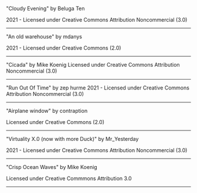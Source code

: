"Cloudy Evening"
by Beluga Ten

2021 - Licensed under
Creative Commons
Attribution Noncommercial (3.0)

---

"An old warehouse"
by mdanys

2021 - Licensed under
Creative Commons (2.0)

---

"Cicada"
by Mike Koenig
Licensed under
Creative Commons
Attribution Noncommercial (3.0)

---

"Run Out Of Time"
by zep hurme
2021 - Licensed under
Creative Commons
Attribution Noncommercial (3.0)

---

"Airplane window"
by  contraption 

Licensed under
Creative Commons (2.0)

---

"Virtuality X.0 (now with more Duck)"
by Mr_Yesterday

2021 - Licensed under
Creative Commons
Attribution Noncommercial (3.0)

---

"Crisp Ocean Waves"
by Mike Koenig

Licensed under
Creative Commmons
Attribution 3.0

---
